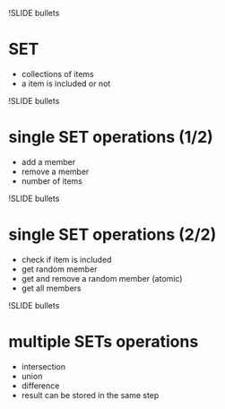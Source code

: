 !SLIDE bullets
# SET #
* collections of items
* a item is included or not

!SLIDE bullets
# single SET operations (1/2) #
* add a member
* remove a member
* number of items

!SLIDE bullets
# single SET operations (2/2) #
* check if item is included
* get random member
* get and remove a random member (atomic)
* get all members

!SLIDE bullets
# multiple SETs operations #
* intersection
* union
* difference
* result can be stored in the same step
